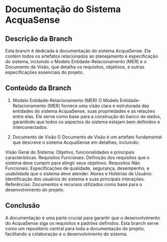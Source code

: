 # Documentação do Sistema AcquaSense

## Descrição da Branch
Esta branch é dedicada à documentação do sistema AcquaSense. Ela contém todos os artefatos relacionados ao planejamento e especificação do sistema, incluindo o Modelo Entidade-Relacionamento (MER) e o Documento de Visão, que detalha os requisitos, objetivos, e outras especificações essenciais do projeto.

## Conteúdo da Branch
1. Modelo Entidade-Relacionamento (MER)
O Modelo Entidade-Relacionamento (MER) fornece uma visão clara e estruturada das entidades do sistema AcquaSense, suas propriedades e as relações entre elas. Ele serve como base para a construção do banco de dados, garantindo que todos os aspectos do sistema estejam bem definidos e interconectados.

2. Documento de Visão
O Documento de Visão é um artefato fundamental que descreve o sistema AcquaSense em detalhes, incluindo:

Visão Geral do Sistema: Objetivo, funcionalidades e principais características.
Requisitos Funcionais: Definição dos requisitos que o sistema deve cumprir para atingir seus objetivos.
Requisitos Não Funcionais: Especificações de qualidade, segurança, desempenho, e usabilidade que o sistema deve atender.
Atores e Histórias de Usuário: Identificação dos usuários do sistema e suas principais interações.
Referências: Documentos e recursos utilizados como base para o desenvolvimento do projeto.

## Conclusão
A documentação é uma parte crucial para garantir que o desenvolvimento do AcquaSense siga os requisitos e padrões definidos. Esta branch serve como um repositório central para toda a documentação do projeto, facilitando a colaboração e o desenvolvimento do sistema.
